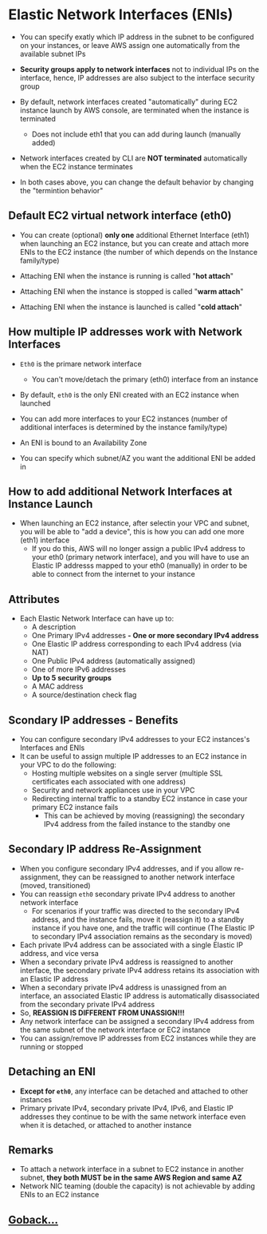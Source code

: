 # Elastic Network Interfaces (ENIs)

- You can specify exatly which IP address in the subnet to be configured on your instances, or leave AWS assign one automatically from the available subnet IPs

- **Security groups apply to network interfaces** not to individual IPs on the interface, hence, IP addresses are also subject to the interface security group

- By default, network interfaces created "automatically" during EC2 instance launch by AWS console, are terminated when the instance is terminated

  - Does not include eth1 that you can add during launch (manually added)

- Network interfaces created by CLI are **NOT terminated** automatically when the EC2 instance terminates

- In both cases above, you can change the default behavior by changing the "termintion behavior"

## Default EC2 virtual network interface (eth0)

- You can create (optional) **only one** additional Ethernet Interface (eth1) when launching an EC2 instance, but you can create and attach more ENIs to the EC2 instance (the number of which depends on the Instance family/type)

- Attaching ENI when the instance is running is called "**hot attach**"

- Attaching ENI when the instance is stopped is called "**warm attach**"

- Attaching ENI when the instance is launched is called "**cold attach**"

## How multiple IP addresses work with Network Interfaces

- `Eth0` is the primare network interface
  - You can't move/detach the primary (eth0) interface from an instance

- By default, `eth0` is the only ENI created with an EC2 instance when launched

- You can add more interfaces to your EC2 instances (number of additional interfaces is determined by the instance family/type)

- An ENI is bound to an Availability Zone

- You can specify which subnet/AZ you want the additional ENI be added in

## How to add additional Network Interfaces at Instance Launch

- When launching an EC2 instance, after selectin your VPC and subnet, you will be able to "add a device", this is how you can add one more (eth1) interface
  - If you do this, AWS will no longer assign a public IPv4 address to your eth0 (primary network interface), and you will have to use an Elastic IP addresss mapped to your eth0 (manually) in order to be able to connect from the internet to your instance

## Attributes

- Each Elastic Network Interface can have up to:
  - A description
  - One Primary IPv4 addresses
  **- One or more secondary IPv4 address**
  - One Elastic IP address corresponding to each IPv4 address (via NAT)
  - One Public IPv4 address (automatically assigned)
  - One of more IPv6 addresses
  - **Up to 5 security groups**
  - A MAC address
  - A source/destination check flag

## Scondary IP addresses - Benefits

- You can configure secondary IPv4 addresses to your EC2 instances's Interfaces and ENIs
- It can be useful to assign multiple IP addresses to an EC2 instance in your VPC to do the following:
  - Hosting multiple websites on a single server (multiple SSL certificates each associated with one address)
  - Security and network appliances use in your VPC
  - Redirecting internal traffic to a standby EC2 instance in case your primary EC2 instance fails
    - This can be achieved by moving (reassigning) the secondary IPv4 address from the failed instance to the standby one

## Secondary IP address Re-Assignment

- When you configure secondary IPv4 addresses, and if you allow re-assignment, they can be reassigned to another network interface (moved, transitioned)
- You can reassign `eth0` secondary private IPv4 address to another network interface
  - For scenarios if your traffic was directed to the secondary IPv4 address, and the instance fails, move it (reassign it) to a standby instance if you have one, and the traffic will continue (The Elastic IP to secondary IPv4 association remains as the secondary is moved)
- Each private IPv4 address can be associated with a single Elastic IP address, and vice versa
- When a secondary private IPv4 address is reassigned to another interface, the secondary private IPv4 address retains its association with an Elastic IP address
- When a secondary private IPv4 address is unassigned from an interface, an associated Elastic IP address is automatically disassociated from the secondary private IPv4 address
- So, **REASSIGN IS DIFFERENT FROM UNASSIGN!!!**
- Any network interface can be assigned a secondary IPv4 address from the same subnet of the network interface or EC2 instance
- You can assign/remove IP addresses from EC2 instances while they are running or stopped

## Detaching an ENI

- **Except for `eth0`**, any interface can be detached and attached to other instances
- Primary private IPv4, secondary private IPv4, IPv6, and Elastic IP addresses they continue to be with the same network interface even when it is detached, or attached to another instance

## Remarks

- To attach a network interface in a subnet to EC2 instance in another subnet, **they both MUST be in the same AWS Region and same AZ**
- Network NIC teaming (double the capacity) is not achievable by adding ENIs to an EC2 instance 

## [Goback...](./index.md)